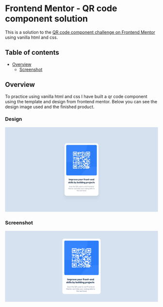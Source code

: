 # Frontend Mentor - QR code component solution

This is a solution to the [QR code component challenge on Frontend Mentor](https://www.frontendmentor.io/challenges/qr-code-component-iux_sIO_H) using vanilla html and css.

## Table of contents

- [Overview](#overview)
  - [Screenshot](#screenshot)

## Overview

To practice using vanilla html and css I have built a qr code component using the template and design from frontend mentor. Below you can see the design image used and the finished product.

### Design

![](./design/desktop-design.jpg)

### Screenshot

![](./finished_component.png)
